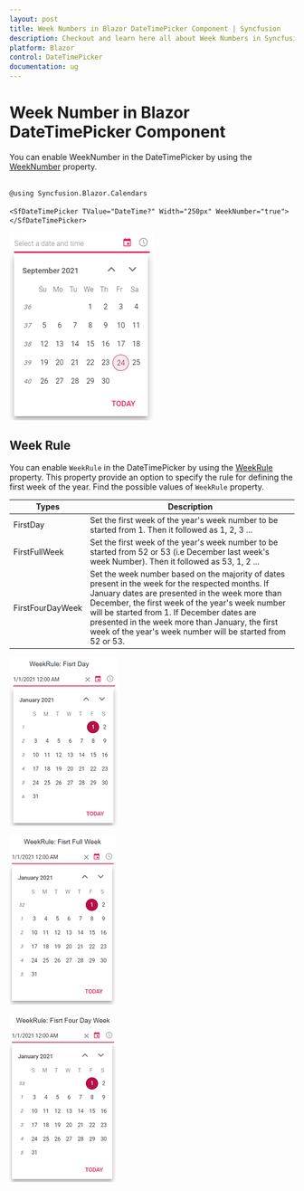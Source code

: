 ```yaml
---
layout: post
title: Week Numbers in Blazor DateTimePicker Component | Syncfusion
description: Checkout and learn here all about Week Numbers in Syncfusion Blazor DateTimePicker component and more.
platform: Blazor
control: DateTimePicker
documentation: ug
---
```


# Week Number in Blazor DateTimePicker Component

You can enable WeekNumber in the DateTimePicker by using the [WeekNumber](https://help.syncfusion.com/cr/blazor/Syncfusion.Blazor.Calendars.CalendarBase-1.html?&_ga=2.27644924.1192045546.1630297484-1815315561.1628088345#Syncfusion_Blazor_Calendars_CalendarBase_1_WeekNumber) property.

```cshtml

@using Syncfusion.Blazor.Calendars

<SfDateTimePicker TValue="DateTime?" Width="250px" WeekNumber="true"></SfDateTimePicker>

```

![Blazor DateTimePicker with week numbers](./images/blazor_datetimepicker_weeknumber.png)
<!-- {% previewsample "https://blazorplayground.syncfusion.com/embed/BDhUXPXALezCBllp?appbar=false&editor=false&result=true&errorlist=false&theme=bootstrap5" %} -->

## Week Rule

You can enable `WeekRule` in the DateTimePicker by using the [WeekRule](https://help.syncfusion.com/cr/blazor/Syncfusion.Blazor.Calendars.CalendarBase-1.html#Syncfusion_Blazor_Calendars_CalendarBase_1_WeekRule) property. This property provide an option to specify the rule for defining the first week of the year. Find the possible values of `WeekRule` property.

Types  |Description  
-----|-----
FirstDay |Set the first week of the year's week number to be started from 1. Then it followed as 1, 2, 3 ...
FirstFullWeek |Set the first week of the year's week number to be started from 52 or 53 (i.e December last week's week Number). Then it followed as 53, 1, 2 ...
FirstFourDayWeek | Set the week number based on the majority of dates present in the week for the respected months. If January dates are presented in the week more than December, the first week of the year's week number will be started from 1. If December dates are presented in the week more than January, the first week of the year's week number will be started from 52 or 53.



![Blazor DateTimePicker displays Week Rule of FirstDay](./images/blazor-datetimepicker-first-day.png)

![Blazor DateTimePicker displays Week Rule of FirstFullWeek](./images/blazor-datetimepicker-first-full-week.png)

![Blazor DateTimePicker displays Week Rule of FirstFourDayWeek](./images/blazor-datetimepicker-first-four-Day-Week.png)